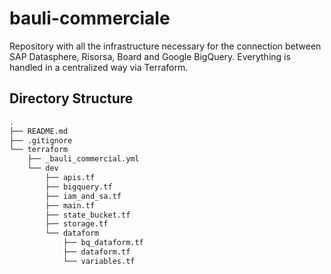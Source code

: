 # bauli-commerciale

Repository with all the infrastructure necessary for the connection between SAP Datasphere, Risorsa, Board and Google BigQuery.
Everything is handled in a centralized way via Terraform.

## Directory Structure

```bash
.
├── README.md
├── .gitignore
└── terraform
    ├── _bauli_commercial.yml
    └── dev
        ├── apis.tf
        ├── bigquery.tf
        ├── iam_and_sa.tf
        ├── main.tf
        ├── state_bucket.tf
        ├── storage.tf
        └── dataform
            ├── bq_dataform.tf
            ├── dataform.tf
            └── variables.tf
